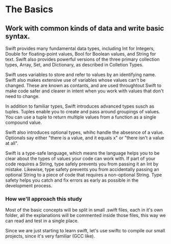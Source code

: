 # The Basics

## Work with common kinds of data and write basic syntax.

Swift provides many fundamental data types, including Int for Integers, Double for floating-point values, Bool for Boolean values, and String for text. Swift also provides powerful versions of the three primary collection types, Array, Set, and Dictionary, as described in Colletion Types.

Swift uses variables to store and refer to values by an identifying name. Swift also makes extensive use of variables whose values can't be changed. These are known as contants, and are used throughtout Swift to make code safer and clearer in intent when you work with values that don't need to change.

In addition to familiar types, Swift introduces advanced types susch as tuples. Tuples enable you to create and pass around groupings of values. You can use a tuple to return multiple values from a function as a single compound value.

Swift also introduces optional types, whihc handle the absesnce of a value. Optionals say either "there is a value, and it equals x" or "there isn't a value at all".

Swift is a type-safe language, which means the language helps you to be clear about the types of values your code can work with. If part of your code requires a String, type safely prevents you from passing it an Int by mistake. Likewise, type safety prevents you from accidentally passing an optional String to a piece of code that requires a non-optional String. Type safety helps you catch and fix errors as early as possible in the development process.

### How we'll approach this study

Most of the basic concepts will be split in small .swift files, each in it's own folder, all the explanations will be commented inside those files, this way we can read and test in a single place.

Since we are just starting to learn swift, let's use swiftc to compile our small projects, since it's very familiar (GCC like).